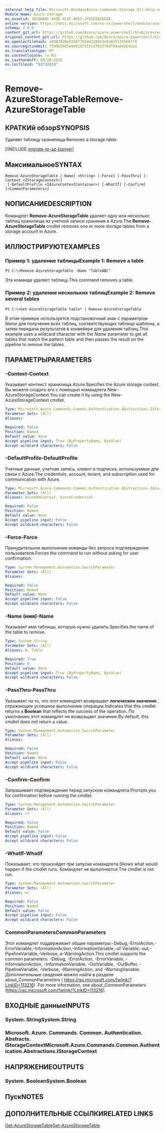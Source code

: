 ```yaml
---
external help file: Microsoft.WindowsAzure.Commands.Storage.dll-Help.xml
Module Name: Azure.Storage
ms.assetid: 1B29AB8C-95DD-4C4F-86E2-2F81E8020CEA
online version: https://docs.microsoft.com/en-us/powershell/module/azure.storage/remove-azurestoragetable
schema: 2.0.0
content_git_url: https://github.com/Azure/azure-powershell/blob/preview/src/Storage/Commands.Storage/help/Remove-AzureStorageTable.md
original_content_git_url: https://github.com/Azure/azure-powershell/blob/preview/src/Storage/Commands.Storage/help/Remove-AzureStorageTable.md
ms.openlocfilehash: a4083920e935077658d218663e0a0255f6566ff8
ms.sourcegitcommit: f599b50d5e980197d1fca769378df90a842b42a1
ms.translationtype: MT
ms.contentlocale: ru-RU
ms.lasthandoff: 08/20/2020
ms.locfileid: "93732819"
---
```

# <span data-ttu-id="c4d64-101">Remove-AzureStorageTable</span><span class="sxs-lookup"><span data-stu-id="c4d64-101">Remove-AzureStorageTable</span></span>

## <span data-ttu-id="c4d64-102">КРАТКИй обзор</span><span class="sxs-lookup"><span data-stu-id="c4d64-102">SYNOPSIS</span></span>
<span data-ttu-id="c4d64-103">Удаляет таблицу хранилища.</span><span class="sxs-lookup"><span data-stu-id="c4d64-103">Removes a storage table.</span></span>

[!INCLUDE [migrate-to-az-banner](../../includes/migrate-to-az-banner.md)]

## <span data-ttu-id="c4d64-104">Максимальное</span><span class="sxs-lookup"><span data-stu-id="c4d64-104">SYNTAX</span></span>

```
Remove-AzureStorageTable [-Name] <String> [-Force] [-PassThru] [-Context <IStorageContext>]
 [-DefaultProfile <IAzureContextContainer>] [-WhatIf] [-Confirm] [<CommonParameters>]
```

## <span data-ttu-id="c4d64-105">NОПИСАНИЕ</span><span class="sxs-lookup"><span data-stu-id="c4d64-105">DESCRIPTION</span></span>
<span data-ttu-id="c4d64-106">Командлет **Remove-AzureStorageTable** удаляет одну или несколько таблиц хранилища из учетной записи хранения в Azure.</span><span class="sxs-lookup"><span data-stu-id="c4d64-106">The **Remove-AzureStorageTable** cmdlet removes one or more storage tables from a storage account in Azure.</span></span>

## <span data-ttu-id="c4d64-107">ИЛЛЮСТРИРУЮТ</span><span class="sxs-lookup"><span data-stu-id="c4d64-107">EXAMPLES</span></span>

### <span data-ttu-id="c4d64-108">Пример 1: удаление таблицы</span><span class="sxs-lookup"><span data-stu-id="c4d64-108">Example 1: Remove a table</span></span>
```
PS C:\>Remove-AzureStorageTable -Name "TableABC"
```

<span data-ttu-id="c4d64-109">Эта команда удаляет таблицу.</span><span class="sxs-lookup"><span data-stu-id="c4d64-109">This command removes a table.</span></span>

### <span data-ttu-id="c4d64-110">Пример 2: удаление нескольких таблиц</span><span class="sxs-lookup"><span data-stu-id="c4d64-110">Example 2: Remove several tables</span></span>
```
PS C:\>Get-AzureStorageTable table* | Remove-AzureStorageTable
```

<span data-ttu-id="c4d64-111">В этом примере используется подстановочный знак с параметром *Name* для получения всех таблиц, соответствующих таблице шаблона, а затем передача результатов в конвейере для удаления таблиц.</span><span class="sxs-lookup"><span data-stu-id="c4d64-111">This example uses a wildcard character with the *Name* parameter to get all tables that match the pattern table and then passes the result on the pipeline to remove the tables.</span></span>

## <span data-ttu-id="c4d64-112">ПАРАМЕТРЫ</span><span class="sxs-lookup"><span data-stu-id="c4d64-112">PARAMETERS</span></span>

### <span data-ttu-id="c4d64-113">-Context</span><span class="sxs-lookup"><span data-stu-id="c4d64-113">-Context</span></span>
<span data-ttu-id="c4d64-114">Указывает контекст хранилища Azure.</span><span class="sxs-lookup"><span data-stu-id="c4d64-114">Specifies the Azure storage context.</span></span>
<span data-ttu-id="c4d64-115">Вы можете создать его с помощью командлета New-AzureStorageContext.</span><span class="sxs-lookup"><span data-stu-id="c4d64-115">You can create it by using the New-AzureStorageContext cmdlet.</span></span>

```yaml
Type: Microsoft.Azure.Commands.Common.Authentication.Abstractions.IStorageContext
Parameter Sets: (All)
Aliases:

Required: False
Position: Named
Default value: None
Accept pipeline input: True (ByPropertyName, ByValue)
Accept wildcard characters: False
```

### <span data-ttu-id="c4d64-116">-DefaultProfile</span><span class="sxs-lookup"><span data-stu-id="c4d64-116">-DefaultProfile</span></span>
<span data-ttu-id="c4d64-117">Учетные данные, учетная запись, клиент и подписка, используемые для связи с Azure.</span><span class="sxs-lookup"><span data-stu-id="c4d64-117">The credentials, account, tenant, and subscription used for communication with Azure.</span></span>

```yaml
Type: Microsoft.Azure.Commands.Common.Authentication.Abstractions.IAzureContextContainer
Parameter Sets: (All)
Aliases: AzureRmContext, AzureCredential

Required: False
Position: Named
Default value: None
Accept pipeline input: False
Accept wildcard characters: False
```

### <span data-ttu-id="c4d64-118">-Force</span><span class="sxs-lookup"><span data-stu-id="c4d64-118">-Force</span></span>
<span data-ttu-id="c4d64-119">Принудительное выполнение команды без запроса подтверждения пользователя.</span><span class="sxs-lookup"><span data-stu-id="c4d64-119">Forces the command to run without asking for user confirmation.</span></span>

```yaml
Type: System.Management.Automation.SwitchParameter
Parameter Sets: (All)
Aliases:

Required: False
Position: Named
Default value: None
Accept pipeline input: False
Accept wildcard characters: False
```

### <span data-ttu-id="c4d64-120">-Name (имя)</span><span class="sxs-lookup"><span data-stu-id="c4d64-120">-Name</span></span>
<span data-ttu-id="c4d64-121">Указывает имя таблицы, которую нужно удалить.</span><span class="sxs-lookup"><span data-stu-id="c4d64-121">Specifies the name of the table to remove.</span></span>

```yaml
Type: System.String
Parameter Sets: (All)
Aliases: N, Table

Required: True
Position: 0
Default value: None
Accept pipeline input: True (ByPropertyName, ByValue)
Accept wildcard characters: False
```

### <span data-ttu-id="c4d64-122">-PassThru</span><span class="sxs-lookup"><span data-stu-id="c4d64-122">-PassThru</span></span>
<span data-ttu-id="c4d64-123">Указывает на то, что этот командлет возвращает **логическое значение** , отражающее успешное выполнение операции.</span><span class="sxs-lookup"><span data-stu-id="c4d64-123">Indicates that this cmdlet returns a **Boolean** that reflects the success of the operation.</span></span>
<span data-ttu-id="c4d64-124">По умолчанию этот командлет не возвращает значение.</span><span class="sxs-lookup"><span data-stu-id="c4d64-124">By default, this cmdlet does not return a value.</span></span>

```yaml
Type: System.Management.Automation.SwitchParameter
Parameter Sets: (All)
Aliases:

Required: False
Position: Named
Default value: None
Accept pipeline input: False
Accept wildcard characters: False
```

### <span data-ttu-id="c4d64-125">-Confirm</span><span class="sxs-lookup"><span data-stu-id="c4d64-125">-Confirm</span></span>
<span data-ttu-id="c4d64-126">Запрашивает подтверждение перед запуском командлета.</span><span class="sxs-lookup"><span data-stu-id="c4d64-126">Prompts you for confirmation before running the cmdlet.</span></span>

```yaml
Type: System.Management.Automation.SwitchParameter
Parameter Sets: (All)
Aliases: cf

Required: False
Position: Named
Default value: False
Accept pipeline input: False
Accept wildcard characters: False
```

### <span data-ttu-id="c4d64-127">-WhatIf</span><span class="sxs-lookup"><span data-stu-id="c4d64-127">-WhatIf</span></span>
<span data-ttu-id="c4d64-128">Показывает, что произойдет при запуске командлета.</span><span class="sxs-lookup"><span data-stu-id="c4d64-128">Shows what would happen if the cmdlet runs.</span></span>
<span data-ttu-id="c4d64-129">Командлет не выполняется.</span><span class="sxs-lookup"><span data-stu-id="c4d64-129">The cmdlet is not run.</span></span>

```yaml
Type: System.Management.Automation.SwitchParameter
Parameter Sets: (All)
Aliases: wi

Required: False
Position: Named
Default value: False
Accept pipeline input: False
Accept wildcard characters: False
```

### <span data-ttu-id="c4d64-130">CommonParameters</span><span class="sxs-lookup"><span data-stu-id="c4d64-130">CommonParameters</span></span>
<span data-ttu-id="c4d64-131">Этот командлет поддерживает общие параметры:-Debug,-ErrorAction,-ErrorVariable,-InformationAction,-InformationVariable,-of Variable,-out,-PipelineVariable,-Verbose, и-WarningAction.</span><span class="sxs-lookup"><span data-stu-id="c4d64-131">This cmdlet supports the common parameters: -Debug, -ErrorAction, -ErrorVariable, -InformationAction, -InformationVariable, -OutVariable, -OutBuffer, -PipelineVariable, -Verbose, -WarningAction, and -WarningVariable.</span></span> <span data-ttu-id="c4d64-132">Дополнительные сведения можно найти в разделе about_CommonParameters ( https://go.microsoft.com/fwlink/?LinkID=113216) .</span><span class="sxs-lookup"><span data-stu-id="c4d64-132">For more information, see about_CommonParameters (https://go.microsoft.com/fwlink/?LinkID=113216).</span></span>

## <span data-ttu-id="c4d64-133">ВХОДНЫЕ данные</span><span class="sxs-lookup"><span data-stu-id="c4d64-133">INPUTS</span></span>

### <span data-ttu-id="c4d64-134">System. String</span><span class="sxs-lookup"><span data-stu-id="c4d64-134">System.String</span></span>

### <span data-ttu-id="c4d64-135">Microsoft. Azure. Commands. Common. Authentication. Abstracts. IStorageContext</span><span class="sxs-lookup"><span data-stu-id="c4d64-135">Microsoft.Azure.Commands.Common.Authentication.Abstractions.IStorageContext</span></span>

## <span data-ttu-id="c4d64-136">НАПРЯЖЕНИЕ</span><span class="sxs-lookup"><span data-stu-id="c4d64-136">OUTPUTS</span></span>

### <span data-ttu-id="c4d64-137">System. Boolean</span><span class="sxs-lookup"><span data-stu-id="c4d64-137">System.Boolean</span></span>

## <span data-ttu-id="c4d64-138">Пуск</span><span class="sxs-lookup"><span data-stu-id="c4d64-138">NOTES</span></span>

## <span data-ttu-id="c4d64-139">ДОПОЛНИТЕЛЬНЫЕ ССЫЛКИ</span><span class="sxs-lookup"><span data-stu-id="c4d64-139">RELATED LINKS</span></span>

[<span data-ttu-id="c4d64-140">Get-AzureStorageTable</span><span class="sxs-lookup"><span data-stu-id="c4d64-140">Get-AzureStorageTable</span></span>](./Get-AzureStorageTable.md)
